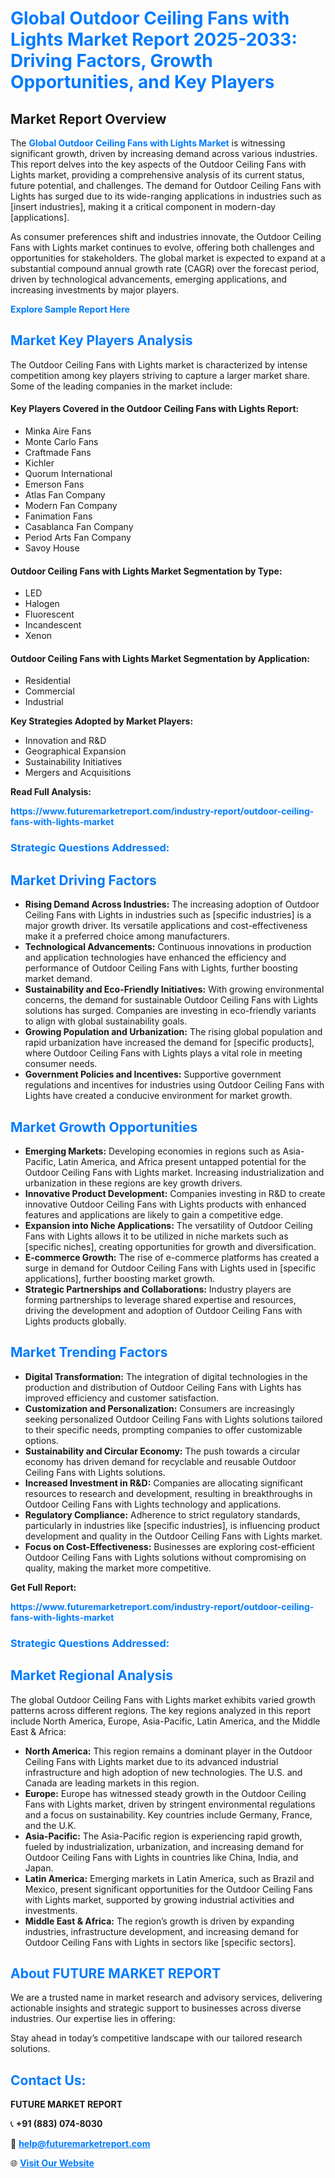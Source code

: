 <h1 style="color: #007BFF;">Global Outdoor Ceiling Fans with Lights Market Report 2025-2033: Driving Factors, Growth Opportunities, and Key Players</h1>

<section id="overview">
<h2>Market Report Overview</h2>
<p>The <a href="https://www.futuremarketreport.com/industry-report/outdoor-ceiling-fans-with-lights-market" style="color: #007BFF; text-decoration: none;"><strong>Global Outdoor Ceiling Fans with Lights Market</strong></a> is witnessing significant growth, driven by increasing demand across various industries. This report delves into the key aspects of the Outdoor Ceiling Fans with Lights market, providing a comprehensive analysis of its current status, future potential, and challenges. The demand for Outdoor Ceiling Fans with Lights has surged due to its wide-ranging applications in industries such as [insert industries], making it a critical component in modern-day [applications].</p>
<p>As consumer preferences shift and industries innovate, the Outdoor Ceiling Fans with Lights market continues to evolve, offering both challenges and opportunities for stakeholders. The global market is expected to expand at a substantial compound annual growth rate (CAGR) over the forecast period, driven by technological advancements, emerging applications, and increasing investments by major players.</p>
</section>

<section id="overview">
<p><a href="https://www.futuremarketreport.com/request-sample/reportId=86723" style="color: #007BFF; text-decoration: none;"><strong>Explore Sample Report Here</strong></a></p>
</section>

<section id="key-players">
<h2 style="color: #007BFF;">Market Key Players Analysis</h2>
<p>The Outdoor Ceiling Fans with Lights market is characterized by intense competition among key players striving to capture a larger market share. Some of the leading companies in the market include:</p>
<h4>Key Players Covered in the Outdoor Ceiling Fans with Lights Report:</h4>
<ul><li>Minka Aire Fans</li><li>Monte Carlo Fans</li><li>Craftmade Fans</li><li>Kichler</li><li>Quorum International</li><li>Emerson Fans</li><li>Atlas Fan Company</li><li>Modern Fan Company</li><li>Fanimation Fans</li><li>Casablanca Fan Company</li><li>Period Arts Fan Company</li><li>Savoy House</li></ul>
<h4>Outdoor Ceiling Fans with Lights Market Segmentation by Type:</h4>
<ul><li>LED</li><li>Halogen</li><li>Fluorescent</li><li>Incandescent</li><li>Xenon</li></ul>

<h4>Outdoor Ceiling Fans with Lights Market Segmentation by Application:</h4>
<ul><li>Residential</li><li>Commercial</li><li>Industrial</li></ul>
<p><strong>Key Strategies Adopted by Market Players:</strong></p>
<ul>
<li>Innovation and R&D</li>
<li>Geographical Expansion</li>
<li>Sustainability Initiatives</li>
<li>Mergers and Acquisitions</li>
</ul>
</section>

<section>
<p><strong>Read Full Analysis: </strong></p><a href="https://www.futuremarketreport.com/industry-report/outdoor-ceiling-fans-with-lights-market" style="color: #007BFF; text-decoration: none;"><strong>https://www.futuremarketreport.com/industry-report/outdoor-ceiling-fans-with-lights-market</strong></a>
<h3 style="color: #007BFF;">Strategic Questions Addressed:</h3>
</section>

<section id="driving-factors">
<h2 style="color: #007BFF;">Market Driving Factors</h2>
<ul>
<li><strong>Rising Demand Across Industries:</strong> The increasing adoption of Outdoor Ceiling Fans with Lights in industries such as [specific industries] is a major growth driver. Its versatile applications and cost-effectiveness make it a preferred choice among manufacturers.</li>
<li><strong>Technological Advancements:</strong> Continuous innovations in production and application technologies have enhanced the efficiency and performance of Outdoor Ceiling Fans with Lights, further boosting market demand.</li>
<li><strong>Sustainability and Eco-Friendly Initiatives:</strong> With growing environmental concerns, the demand for sustainable Outdoor Ceiling Fans with Lights solutions has surged. Companies are investing in eco-friendly variants to align with global sustainability goals.</li>
<li><strong>Growing Population and Urbanization:</strong> The rising global population and rapid urbanization have increased the demand for [specific products], where Outdoor Ceiling Fans with Lights plays a vital role in meeting consumer needs.</li>
<li><strong>Government Policies and Incentives:</strong> Supportive government regulations and incentives for industries using Outdoor Ceiling Fans with Lights have created a conducive environment for market growth.</li>
</ul>
</section>

<section id="growth-opportunities">
<h2 style="color: #007BFF;">Market Growth Opportunities</h2>
<ul>
<li><strong>Emerging Markets:</strong> Developing economies in regions such as Asia-Pacific, Latin America, and Africa present untapped potential for the Outdoor Ceiling Fans with Lights market. Increasing industrialization and urbanization in these regions are key growth drivers.</li>
<li><strong>Innovative Product Development:</strong> Companies investing in R&D to create innovative Outdoor Ceiling Fans with Lights products with enhanced features and applications are likely to gain a competitive edge.</li>
<li><strong>Expansion into Niche Applications:</strong> The versatility of Outdoor Ceiling Fans with Lights allows it to be utilized in niche markets such as [specific niches], creating opportunities for growth and diversification.</li>
<li><strong>E-commerce Growth:</strong> The rise of e-commerce platforms has created a surge in demand for Outdoor Ceiling Fans with Lights used in [specific applications], further boosting market growth.</li>
<li><strong>Strategic Partnerships and Collaborations:</strong> Industry players are forming partnerships to leverage shared expertise and resources, driving the development and adoption of Outdoor Ceiling Fans with Lights products globally.</li>
</ul>
</section>

<section id="trending-factors">
<h2 style="color: #007BFF;">Market Trending Factors</h2>
<ul>
<li><strong>Digital Transformation:</strong> The integration of digital technologies in the production and distribution of Outdoor Ceiling Fans with Lights has improved efficiency and customer satisfaction.</li>
<li><strong>Customization and Personalization:</strong> Consumers are increasingly seeking personalized Outdoor Ceiling Fans with Lights solutions tailored to their specific needs, prompting companies to offer customizable options.</li>
<li><strong>Sustainability and Circular Economy:</strong> The push towards a circular economy has driven demand for recyclable and reusable Outdoor Ceiling Fans with Lights solutions.</li>
<li><strong>Increased Investment in R&D:</strong> Companies are allocating significant resources to research and development, resulting in breakthroughs in Outdoor Ceiling Fans with Lights technology and applications.</li>
<li><strong>Regulatory Compliance:</strong> Adherence to strict regulatory standards, particularly in industries like [specific industries], is influencing product development and quality in the Outdoor Ceiling Fans with Lights market.</li>
<li><strong>Focus on Cost-Effectiveness:</strong> Businesses are exploring cost-efficient Outdoor Ceiling Fans with Lights solutions without compromising on quality, making the market more competitive.</li>
</ul>
</section>

<section>
<p><strong>Get Full Report: </strong></p><a href="https://www.futuremarketreport.com/industry-report/outdoor-ceiling-fans-with-lights-market" style="color: #007BFF; text-decoration: none;"><strong>https://www.futuremarketreport.com/industry-report/outdoor-ceiling-fans-with-lights-market</strong></a>
<h3 style="color: #007BFF;">Strategic Questions Addressed:</h3>
</section>


<section id="regional-analysis">
<h2 style="color: #007BFF;">Market Regional Analysis</h2>
<p>The global Outdoor Ceiling Fans with Lights market exhibits varied growth patterns across different regions. The key regions analyzed in this report include North America, Europe, Asia-Pacific, Latin America, and the Middle East & Africa:</p>
<ul>
<li><strong>North America:</strong> This region remains a dominant player in the Outdoor Ceiling Fans with Lights market due to its advanced industrial infrastructure and high adoption of new technologies. The U.S. and Canada are leading markets in this region.</li>
<li><strong>Europe:</strong> Europe has witnessed steady growth in the Outdoor Ceiling Fans with Lights market, driven by stringent environmental regulations and a focus on sustainability. Key countries include Germany, France, and the U.K.</li>
<li><strong>Asia-Pacific:</strong> The Asia-Pacific region is experiencing rapid growth, fueled by industrialization, urbanization, and increasing demand for Outdoor Ceiling Fans with Lights in countries like China, India, and Japan.</li>
<li><strong>Latin America:</strong> Emerging markets in Latin America, such as Brazil and Mexico, present significant opportunities for the Outdoor Ceiling Fans with Lights market, supported by growing industrial activities and investments.</li>
<li><strong>Middle East & Africa:</strong> The region’s growth is driven by expanding industries, infrastructure development, and increasing demand for Outdoor Ceiling Fans with Lights in sectors like [specific sectors].</li>
</ul>
</section>

<footer>
<h2 style="color: #007BFF;">About FUTURE MARKET REPORT</h2>
<p>We are a trusted name in market research and advisory services, delivering actionable insights and strategic support to businesses across diverse industries. Our expertise lies in offering:</p>

<p>Stay ahead in today’s competitive landscape with our tailored research solutions.</p>

<h2 style="color: #007BFF;">Contact Us:</h2>
<p><strong>FUTURE MARKET REPORT</strong></p>
<p>📞 <strong>+91 (883) 074-8030</strong></p>
<p>📧 <strong><a href="mailto:help@futuremarketreport.com" style="color: #007BFF;">help@futuremarketreport.com</a></strong></p>
<p>🌐 <strong><a href="https://www.futuremarketreport.com/" style="color: #007BFF;">Visit Our Website</a></strong></p>
</footer>